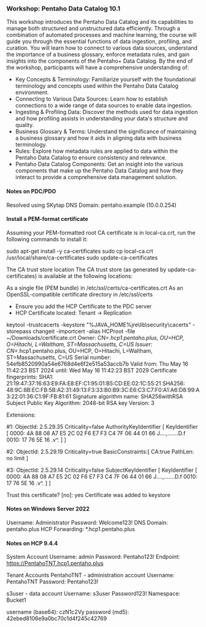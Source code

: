 ### Workshop: Pentaho Data Catalog 10.1

This workshop introduces the Pentaho Data Catalog and its capabilities to manage both structured and unstructured data efficiently. Through a combination of automated processes and machine learning, the course will guide you through the essential functions of data ingestion, profiling, and curation. You will learn how to connect to various data sources, understand the importance of a business glossary, enforce metadata rules, and gain insights into the components of the Pentaho+ Data Catalog.
By the end of the workshop, participants will have a comprehensive understanding of:

- Key Concepts & Terminology: Familiarize yourself with the foundational terminology and concepts used within the Pentaho Data Catalog environment.
- Connecting to Various Data Sources: Learn how to establish connections to a wide range of data sources to enable data ingestion.
- Ingesting & Profiling Data: Discover the methods used for data ingestion and how profiling assists in understanding your data's structure and quality.
- Business Glossary & Terms: Understand the significance of maintaining a business glossary and how it aids in aligning data with business terminology.
- Rules: Explore how metadata rules are applied to data within the Pentaho Data Catalog to ensure consistency and relevance.
- Pentaho Data Catalog Components: Get an insight into the various components that make up the Pentaho Data Catalog and how they interact to provide a comprehensive data management solution.

#### Notes on PDC/PDO

Resolved using SKytap DNS
Domain: pentaho.example (10.0.0.254)

#### Install a PEM-format certificate
Assuming your PEM-formatted root CA certificate is in local-ca.crt, run the following commands to install it:

sudo apt-get install -y ca-certificates
sudo cp local-ca.crt /usr/local/share/ca-certificates
sudo update-ca-certificates

The CA trust store location
The CA trust store (as generated by update-ca-certificates) is available at the following locations:

As a single file (PEM bundle) in /etc/ssl/certs/ca-certificates.crt
As an OpenSSL-compatible certificate directory in /etc/ssl/certs

* Ensure you add the HCP Certificate to the PDC server
* HCP Certificate located: Tenant -> Replication

keytool -trustcacerts -keystore "%JAVA_HOME%jre\lib\security\cacerts" -storepass changeit -importcert -alias HCProot -file ~/Downloads/certificate.crt
Owner: CN=*.hcp1.pentaho.plus, OU=HCP, O=Hitachi, L=Waltham, ST=Massachusetts, C=US
Issuer: CN=*.hcp1.pentaho.plus, OU=HCP, O=Hitachi, L=Waltham, ST=Massachusetts, C=US
Serial number: 54efb8520990a54e6768d4e6f2e515a53accb7b
Valid from: Thu May 16 11:42:23 BST 2024 until: Wed May 16 11:42:23 BST 2029
Certificate fingerprints:
	 SHA1: 21:19:47:37:16:63:E9:FA:E8:EF:C1:95:01:B5:CD:EE:02:1C:55:21
	 SHA256: 48:9C:8B:EC:FB:5B:A2:31:49:13:F3:33:B0:B9:3C:E6:C3:C7:F0:A1:A6:D8:99:A3:22:01:36:C1:9F:FB:81:61
Signature algorithm name: SHA256withRSA
Subject Public Key Algorithm: 2048-bit RSA key
Version: 3

Extensions: 

#1: ObjectId: 2.5.29.35 Criticality=false
AuthorityKeyIdentifier [
KeyIdentifier [
0000: 4A 88 08 A7 E5 2C 02 F6   E7 F3 C4 7F 06 44 01 66  J....,.......D.f
0010: 17 76 5E 16                                        .v^.
]
]

#2: ObjectId: 2.5.29.19 Criticality=true
BasicConstraints:[
  CA:true
  PathLen: no limit
]

#3: ObjectId: 2.5.29.14 Criticality=false
SubjectKeyIdentifier [
KeyIdentifier [
0000: 4A 88 08 A7 E5 2C 02 F6   E7 F3 C4 7F 06 44 01 66  J....,.......D.f
0010: 17 76 5E 16                                        .v^.
]
]

Trust this certificate? [no]:  yes
Certificate was added to keystore



#### Notes on Windows Server 2022

Username: Administrator
Password: Welcome123!
DNS Domain: pentaho.plus
HCP Forwarding: *.hcp1.pentaho.plus

#### Notes on HCP 9.4.4

System Account
Username: admin
Password: Pentaho123!
Endpoint: https://PentahoTNT.hcp1.pentaho.plus

Tenant Accounts
PentahoTNT - administration account
Username: PentahoTNT
Password: Pentaho123!

s3user - data account
Username: s3user
Password123!
Namespace: Bucket1

username (base64): czN1c2Vy
password (md5): 42ebed8106e9a0bc70c1d4f245c42769
